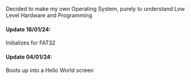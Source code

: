 Decided to make my own Operating System, purely to understand Low Level Hardware and Programming


#### Update 18/01/24:
  Initializes for FAT32 


#### Update 04/01/24:
  Boots up into a Hello World screen

